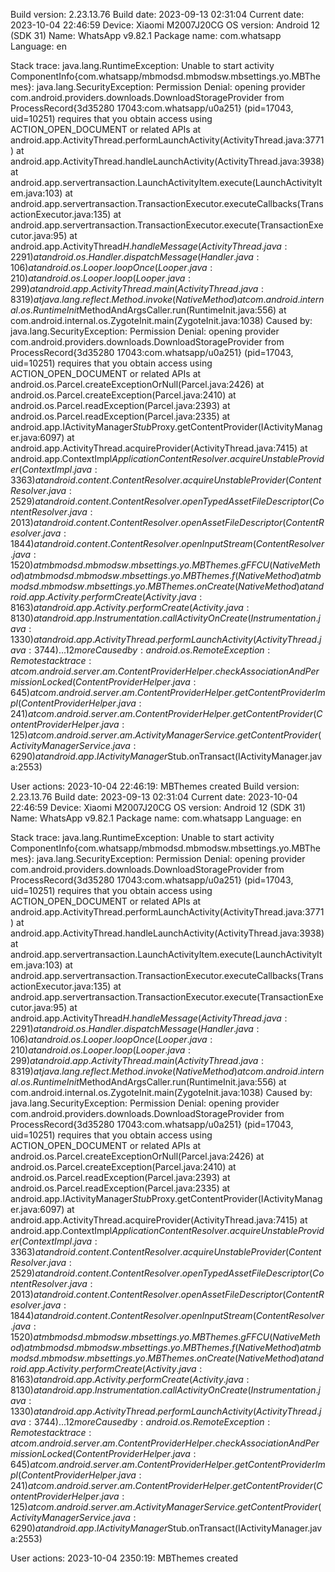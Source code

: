 Build version: 2.23.13.76 
Build date: 2023-09-13 02:31:04 
Current date: 2023-10-04 22:46:59 
Device: Xiaomi M2007J20CG 
OS version: Android 12 (SDK 31) 
Name: WhatsApp v9.82.1
Package name: com.whatsapp 
Language: en 

Stack trace: 
java.lang.RuntimeException: Unable to start activity ComponentInfo{com.whatsapp/mbmodsd.mbmodsw.mbsettings.yo.MBThemes}: java.lang.SecurityException: Permission Denial: opening provider com.android.providers.downloads.DownloadStorageProvider from ProcessRecord{3d35280 17043:com.whatsapp/u0a251} (pid=17043, uid=10251) requires that you obtain access using ACTION_OPEN_DOCUMENT or related APIs
	at android.app.ActivityThread.performLaunchActivity(ActivityThread.java:3771)
	at android.app.ActivityThread.handleLaunchActivity(ActivityThread.java:3938)
	at android.app.servertransaction.LaunchActivityItem.execute(LaunchActivityItem.java:103)
	at android.app.servertransaction.TransactionExecutor.executeCallbacks(TransactionExecutor.java:135)
	at android.app.servertransaction.TransactionExecutor.execute(TransactionExecutor.java:95)
	at android.app.ActivityThread$H.handleMessage(ActivityThread.java:2291)
	at android.os.Handler.dispatchMessage(Handler.java:106)
	at android.os.Looper.loopOnce(Looper.java:210)
	at android.os.Looper.loop(Looper.java:299)
	at android.app.ActivityThread.main(ActivityThread.java:8319)
	at java.lang.reflect.Method.invoke(Native Method)
	at com.android.internal.os.RuntimeInit$MethodAndArgsCaller.run(RuntimeInit.java:556)
	at com.android.internal.os.ZygoteInit.main(ZygoteInit.java:1038)
Caused by: java.lang.SecurityException: Permission Denial: opening provider com.android.providers.downloads.DownloadStorageProvider from ProcessRecord{3d35280 17043:com.whatsapp/u0a251} (pid=17043, uid=10251) requires that you obtain access using ACTION_OPEN_DOCUMENT or related APIs
	at android.os.Parcel.createExceptionOrNull(Parcel.java:2426)
	at android.os.Parcel.createException(Parcel.java:2410)
	at android.os.Parcel.readException(Parcel.java:2393)
	at android.os.Parcel.readException(Parcel.java:2335)
	at android.app.IActivityManager$Stub$Proxy.getContentProvider(IActivityManager.java:6097)
	at android.app.ActivityThread.acquireProvider(ActivityThread.java:7415)
	at android.app.ContextImpl$ApplicationContentResolver.acquireUnstableProvider(ContextImpl.java:3363)
	at android.content.ContentResolver.acquireUnstableProvider(ContentResolver.java:2529)
	at android.content.ContentResolver.openTypedAssetFileDescriptor(ContentResolver.java:2013)
	at android.content.ContentResolver.openAssetFileDescriptor(ContentResolver.java:1844)
	at android.content.ContentResolver.openInputStream(ContentResolver.java:1520)
	at mbmodsd.mbmodsw.mbsettings.yo.MBThemes.gFFCU(Native Method)
	at mbmodsd.mbmodsw.mbsettings.yo.MBThemes.f(Native Method)
	at mbmodsd.mbmodsw.mbsettings.yo.MBThemes.onCreate(Native Method)
	at android.app.Activity.performCreate(Activity.java:8163)
	at android.app.Activity.performCreate(Activity.java:8130)
	at android.app.Instrumentation.callActivityOnCreate(Instrumentation.java:1330)
	at android.app.ActivityThread.performLaunchActivity(ActivityThread.java:3744)
	... 12 more
Caused by: android.os.RemoteException: Remote stack trace:
	at com.android.server.am.ContentProviderHelper.checkAssociationAndPermissionLocked(ContentProviderHelper.java:645)
	at com.android.server.am.ContentProviderHelper.getContentProviderImpl(ContentProviderHelper.java:241)
	at com.android.server.am.ContentProviderHelper.getContentProvider(ContentProviderHelper.java:125)
	at com.android.server.am.ActivityManagerService.getContentProvider(ActivityManagerService.java:6290)
	at android.app.IActivityManager$Stub.onTransact(IActivityManager.java:2553)



User actions: 
2023-10-04 22:46:19: MBThemes created
Build version: 2.23.13.76 
Build date: 2023-09-13 02:31:04 
Current date: 2023-10-04 22:46:59 
Device: Xiaomi M2007J20CG 
OS version: Android 12 (SDK 31) 
Name: WhatsApp v9.82.1
Package name: com.whatsapp 
Language: en 

Stack trace: 
java.lang.RuntimeException: Unable to start activity ComponentInfo{com.whatsapp/mbmodsd.mbmodsw.mbsettings.yo.MBThemes}: java.lang.SecurityException: Permission Denial: opening provider com.android.providers.downloads.DownloadStorageProvider from ProcessRecord{3d35280 17043:com.whatsapp/u0a251} (pid=17043, uid=10251) requires that you obtain access using ACTION_OPEN_DOCUMENT or related APIs
	at android.app.ActivityThread.performLaunchActivity(ActivityThread.java:3771)
	at android.app.ActivityThread.handleLaunchActivity(ActivityThread.java:3938)
	at android.app.servertransaction.LaunchActivityItem.execute(LaunchActivityItem.java:103)
	at android.app.servertransaction.TransactionExecutor.executeCallbacks(TransactionExecutor.java:135)
	at android.app.servertransaction.TransactionExecutor.execute(TransactionExecutor.java:95)
	at android.app.ActivityThread$H.handleMessage(ActivityThread.java:2291)
	at android.os.Handler.dispatchMessage(Handler.java:106)
	at android.os.Looper.loopOnce(Looper.java:210)
	at android.os.Looper.loop(Looper.java:299)
	at android.app.ActivityThread.main(ActivityThread.java:8319)
	at java.lang.reflect.Method.invoke(Native Method)
	at com.android.internal.os.RuntimeInit$MethodAndArgsCaller.run(RuntimeInit.java:556)
	at com.android.internal.os.ZygoteInit.main(ZygoteInit.java:1038)
Caused by: java.lang.SecurityException: Permission Denial: opening provider com.android.providers.downloads.DownloadStorageProvider from ProcessRecord{3d35280 17043:com.whatsapp/u0a251} (pid=17043, uid=10251) requires that you obtain access using ACTION_OPEN_DOCUMENT or related APIs
	at android.os.Parcel.createExceptionOrNull(Parcel.java:2426)
	at android.os.Parcel.createException(Parcel.java:2410)
	at android.os.Parcel.readException(Parcel.java:2393)
	at android.os.Parcel.readException(Parcel.java:2335)
	at android.app.IActivityManager$Stub$Proxy.getContentProvider(IActivityManager.java:6097)
	at android.app.ActivityThread.acquireProvider(ActivityThread.java:7415)
	at android.app.ContextImpl$ApplicationContentResolver.acquireUnstableProvider(ContextImpl.java:3363)
	at android.content.ContentResolver.acquireUnstableProvider(ContentResolver.java:2529)
	at android.content.ContentResolver.openTypedAssetFileDescriptor(ContentResolver.java:2013)
	at android.content.ContentResolver.openAssetFileDescriptor(ContentResolver.java:1844)
	at android.content.ContentResolver.openInputStream(ContentResolver.java:1520)
	at mbmodsd.mbmodsw.mbsettings.yo.MBThemes.gFFCU(Native Method)
	at mbmodsd.mbmodsw.mbsettings.yo.MBThemes.f(Native Method)
	at mbmodsd.mbmodsw.mbsettings.yo.MBThemes.onCreate(Native Method)
	at android.app.Activity.performCreate(Activity.java:8163)
	at android.app.Activity.performCreate(Activity.java:8130)
	at android.app.Instrumentation.callActivityOnCreate(Instrumentation.java:1330)
	at android.app.ActivityThread.performLaunchActivity(ActivityThread.java:3744)
	... 12 more
Caused by: android.os.RemoteException: Remote stack trace:
	at com.android.server.am.ContentProviderHelper.checkAssociationAndPermissionLocked(ContentProviderHelper.java:645)
	at com.android.server.am.ContentProviderHelper.getContentProviderImpl(ContentProviderHelper.java:241)
	at com.android.server.am.ContentProviderHelper.getContentProvider(ContentProviderHelper.java:125)
	at com.android.server.am.ActivityManagerService.getContentProvider(ActivityManagerService.java:6290)
	at android.app.IActivityManager$Stub.onTransact(IActivityManager.java:2553)



User actions: 
2023-10-04 2350:19: MBThemes created
